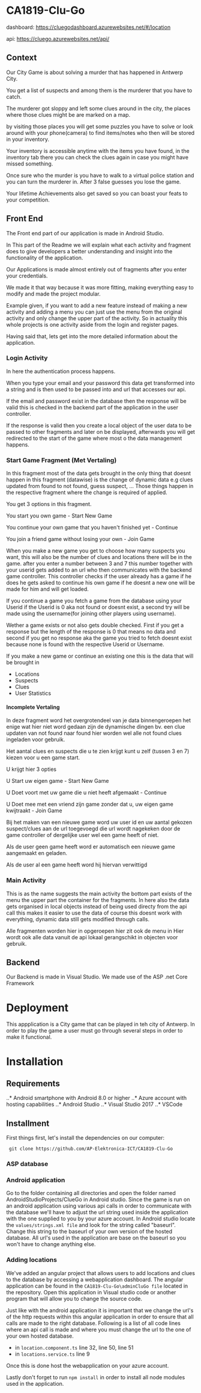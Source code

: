 # CA1819-Clu-Go


dashboard:
https://cluegodashboard.azurewebsites.net/#/location

api:
https://cluego.azurewebsites.net/api/

## Context

Our City Game is about solving a murder that has happened in Antwerp City.

You get a list of suspects and among them is the murderer that you have to catch.

The murderer got sloppy and left some clues around in the city, the places where those clues might be are marked on a map.

by visiting those places you will get some puzzles you have to solve or look around with your phone(camera) to find items/notes who then will be stored in your inventory.

Your inventory is accessible anytime with the items you have found, in the inventory tab there you can check the clues again in case you might have missed something.

Once sure who the murder is you have to walk to a virtual police station and you can turn the murderer in. 
After 3 false guesses you lose the game.

Your lifetime Achievements also get saved so you can boast your feats to your competition.


## Front End

The Front end part of our application is made in Android Studio. 

In This part of the Readme we will explain what each activity and fragment does to give developers a better understanding and insight into the functionality of the application.

Our Applications is made almost entirely out of fragments after you enter your credentials.

We made it that way because it was more fitting, making everything easy to modify and made the project modular. 

Example given, if you want to add a new feature instead of making a new activity and adding a menu you can just use the menu from the original activity and only change the upper part of the activity. So in actuality this whole projects is one activity aside from the login and register pages.

Having said that, lets get into the more detailed information about the application.

### Login Activity

In here the authentication process happens.

When you type your email and your password this data get transformed into a string and is then used to be passed into and url that accesses our api.

If the email and password exist in the database then the response will be valid this is checked in the backend part of the application in the user controller.

If the response is valid then you create a local object of the user data to be passed to other fragments and later on be displayed, afterwards you will get redirected to the start of the game where most o the data management happens.


### Start Game Fragment (Met Vertaling)

In this fragment most of the data gets brought in the only thing that doesnt happen in this fragment (datawise) is the change of dynamic data e.g clues updated from found to not found, guess suspect, ... Those things happen in the respective fragment where the change is required of applied.

You get 3 options in this fragment.

You start you own game - Start New Game

You continue your own game that you haven't finished yet - Continue

You join a friend game without losing your own - Join Game

When you make a new game you get to choose how many suspects you want, this will also be the number of clues and locations there will be in the game. after you enter a number between 3 and 7 this number together with your userid gets added to an url who then communicates with the backend game controller. This controller checks if the user already has a game if he does he gets asked to continue his own game if he doesnt a new one will be made for him and will get loaded.

If you continue a game you fetch a game from the database using your Userid if the Userid is 0 aka not found or doesnt exist, a second try will be made using the username(for joining other players using username).

Wether a game exists or not also gets double checked. First if you get a response but the length of the response is 0 that means no data and second if you get no response aka the game you tried to fetch doesnt exist because none is found with the respective Userid or Username.

If you make a new game or continue an existing one this is the data that will be brought in 

* Locations
* Suspects
* Clues 
* User Statistics

#### Incomplete Vertaling

In deze fragment word het overgrotendeel van je data binnengeroepen het enige wat hier niet word gedaan zijn de dynamische dingen bv. een clue updaten van not found naar found hier worden wel alle not found clues ingeladen voor gebruik.

Het aantal clues en suspects die u te zien krijgt kunt u zelf (tussen 3 en 7) kiezen voor u een game start.

U krijgt hier 3 opties

U Start uw eigen game - Start New Game

U Doet voort met uw game die u niet heeft afgemaakt - Continue

U Doet mee met een vriend zijn game zonder dat u, uw eigen game kwijtraakt - Join Game

Bij het maken van een nieuwe game word uw user id en uw aantal gekozen suspect/clues aan de url toegevoegd die url wordt nagekeken door de game controller of dergelijke user wel een game heeft of niet.

Als de user geen game heeft word er automatisch een nieuwe game aangemaakt en geladen.

Als de user al een game heeft word hij hiervan verwittigd

### Main Activity

This is as the name suggests the main activity the bottom part exists of the menu the upper part the container for the fragments.
In here also the data gets organised in local objects instead of being used directy from the api call this makes it easier to use the data of course this doesnt work with everything, dynamic data still gets modified through calls.

Alle fragmenten worden hier in opgeroepen hier zit ook de menu in
Hier wordt ook alle data vanuit de api lokaal gerangschikt in objecten voor gebruik.


## Backend

Our Backend is made in Visual Studio.
We made use of the ASP .net Core Framework
# Deployment
This appplication is a City game that can be played in teh city of Antwerp. In order to play the game a user must go through several steps in order to make it functional.


# Installation


## Requirements

..* Android smartphone with Android 8.0 or higher
..* Azure account with hosting capabilities
..* Android Studio
..* Visual Studio 2017
..* VSCode


## Installment
First things first, let's install the dependencies on our computer:
```
 git clone https://github.com/AP-Elektronica-ICT/CA1819-Clu-Go
```
### ASP database


### Android application

Go to the folder containing all directories and open the folder named AndroidStudioProjects/ClueGo in Android studio. Since the game is run on an android application using various api calls in order to communicate with the database we'll have to adjust the url string used inside the application with the one supplied to you by your azure account.
In Android studio locate the  ```values/strings.xml file``` and look for the string called "baseurl". Change this string to the baseurl of your own version of the hosted database. All url's used in the application are base on the baseurl so you won't have to change anything else.


### Adding locations

We've added an angular project that allows users to add locations and clues to the database by accessing a webapplication dashboard. The angular application can be found in the ```CA1819-Clu-Go\adminCluGo file``` located in the repository. Open this application in Visual studio code or another program that will allow you to change the source code. 

Just like with the android application it is important that we change the url's of the http requests within this angular application in order to ensure that all calls are made to the right database. Following is a list of all code lines where an api call is made and where you must change the url to the one of your own hosted database.

  * in ```location.component.ts``` line 32, line 50, line 51
  * in ```locations.service.ts``` line 9

Once this is done host the webapplication on your azure account.

Lastly don't forget to  run ```npm install``` in order to install all node modules used in the application.







